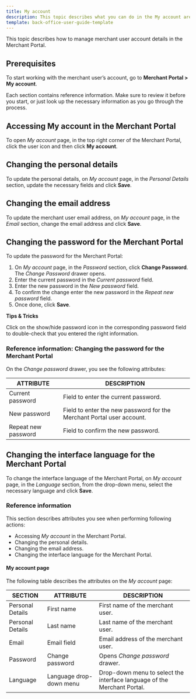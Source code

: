 ```yaml
---
title: My account
description: This topic describes what you can do in the My account area of the Merchant Portal.
template: back-office-user-guide-template
---
```


This topic describes how to manage merchant user account details in the Merchant Portal.

## Prerequisites

To start working with the merchant user’s account, go to **Merchant Portal > My account**.

Each section contains reference information. Make sure to review it before you start, or just look up the necessary information as you go through the process.

## Accessing My account in the Merchant Portal

To open *My account* page, in the top right corner of the Merchant Portal, click the user icon and then click **My account**.


## Changing the personal details

To update the personal details, on *My account* page, in the *Personal Details* section, update the necessary fields and click **Save**.

## Changing the email address

To update the merchant user email address, on *My account* page, in the *Email* section, change the email address and click **Save**.

## Changing the password for the Merchant Portal

To update the password for the Merchant Portal:

1. On *My account* page, in the *Password* section, click **Change Password**. The *Change Password* drawer opens.
2. Enter the current password in the *Current password* field.
3. Enter the new password in the *New password* field.
4. To confirm the change enter the new password in the *Repeat new password* field.
5. Once done, click **Save**.

**Tips & Tricks**

Click on the show/hide password icon in the corresponding password field to double-check that you entered the right information.

### Reference information: Changing the password for the Merchant Portal

On the *Change password* drawer, you see the following attributes:

| ATTRIBUTE        | DESCRIPTION        |
| ---------------- | ---------------------- |
| Current password | Field to enter the current password.|   
|  New password | Field to enter the new password for the Merchant Portal user account. |
| Repeat new password | Field to confirm the new password.|


## Changing the interface language for the Merchant Portal

To change the interface language of the Merchant Portal, on *My account* page, in the *Language* section, from the drop-down menu, select the necessary language and click **Save**.

### Reference information

This section describes attributes you see when performing following actions:
* Accessing *My account* in the Merchant Portal.
* Changing the personal details.
* Changing the email address.
* Changing the interface language for the Merchant Portal.

#### My account page

The following table describes the attributes on the *My account* page:

| SECTION          | ATTRIBUTE        | DESCRIPTION        |
| ---------------- | ---------------- | ---------------------- |
| Personal Details | First name              | First name of the merchant user.                             |
| Personal Details | Last name               | Last name of the merchant user.                              |
| Email            | Email field             | Email address of the merchant user.                          |
| Password         | Change password         | Opens *Change password* drawer.                              |
| Language         | Language drop-down menu | Drop-down menu to select the interface language of the Merchant Portal. |
